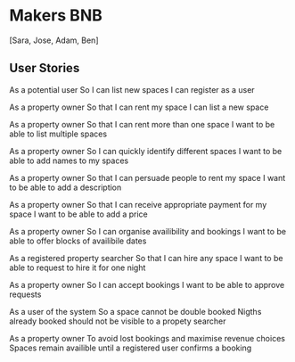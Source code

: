 # Makers BNB

[Sara, Jose, Adam, Ben]

## User Stories

As a potential user
So I can list new spaces
I can register as a user

As a property owner
So that I can rent my space
I can list a new space

As a property owner
So that I can rent more than one space
I want to be able to list multiple spaces

As a property owner
So I can quickly identify different spaces
I want to be able to add names to my spaces

As a property owner
So that I can persuade people to rent my space
I want to be able to add a description

As a property owner
So that I can receive appropriate payment for my space
I want to be able to add a price

As a property owner
So I can organise availibility and bookings
I want to be able to offer blocks of availibile dates

As a registered property searcher
So that I can hire any space
I want to be able to request to hire it for one night

As a property owner
So I can accept bookings
I want to be able to approve requests

As a user of the system
So a space cannot be double booked
Nigths already booked should not be visible to a propety searcher

As a property owner
To avoid lost bookings and maximise revenue choices
Spaces remain availible until a registered user confirms a booking
